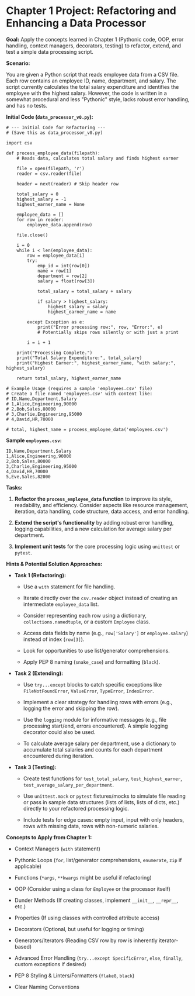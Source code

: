 # Chapter 1 Project: Refactoring and Enhancing a Data Processor

**Goal:** Apply the concepts learned in Chapter 1 (Pythonic code, OOP, error handling, context managers, decorators, testing) to refactor, extend, and test a simple data processing script.

**Scenario:**

You are given a Python script that reads employee data from a CSV file. Each row contains an employee ID, name, department, and salary. The script currently calculates the total salary expenditure and identifies the employee with the highest salary. However, the code is written in a somewhat procedural and less "Pythonic" style, lacks robust error handling, and has no tests.

**Initial Code (`data_processor_v0.py`):**

```
# --- Initial Code for Refactoring ---
# (Save this as data_processor_v0.py)

import csv

def process_employee_data(filepath):
    # Reads data, calculates total salary and finds highest earner

    file = open(filepath, 'r')
    reader = csv.reader(file)

    header = next(reader) # Skip header row

    total_salary = 0
    highest_salary = -1
    highest_earner_name = None

    employee_data = []
    for row in reader:
        employee_data.append(row)

    file.close()

    i = 0
    while i < len(employee_data):
        row = employee_data[i]
        try:
            emp_id = int(row[0])
            name = row[1]
            department = row[2]
            salary = float(row[3])

            total_salary = total_salary + salary

            if salary > highest_salary:
                highest_salary = salary
                highest_earner_name = name

        except Exception as e:
            print("Error processing row:", row, "Error:", e)
            # Potentially skips rows silently or with just a print

        i = i + 1

    print("Processing Complete.")
    print("Total Salary Expenditure:", total_salary)
    print("Highest Earner:", highest_earner_name, "with salary:", highest_salary)

    return total_salary, highest_earner_name

# Example Usage (requires a sample 'employees.csv' file)
# Create a file named 'employees.csv' with content like:
# ID,Name,Department,Salary
# 1,Alice,Engineering,90000
# 2,Bob,Sales,80000
# 3,Charlie,Engineering,95000
# 4,David,HR,70000

# total, highest_name = process_employee_data('employees.csv')
```

**Sample `employees.csv`:**

```
ID,Name,Department,Salary
1,Alice,Engineering,90000
2,Bob,Sales,80000
3,Charlie,Engineering,95000
4,David,HR,70000
5,Eve,Sales,82000
```

**Tasks:**

1. **Refactor the `process_employee_data` function** to improve its style, readability, and efficiency. Consider aspects like resource management, iteration, data handling, code structure, data access, and error handling.
    
2. **Extend the script's functionality** by adding robust error handling, logging capabilities, and a new calculation for average salary per department.
    
3. **Implement unit tests** for the core processing logic using `unittest` or `pytest`.
    

**Hints & Potential Solution Approaches:**

- **Task 1 (Refactoring):**
    
    - Use a `with` statement for file handling.
        
    - Iterate directly over the `csv.reader` object instead of creating an intermediate `employee_data` list.
        
    - Consider representing each row using a dictionary, `collections.namedtuple`, or a custom `Employee` class.
        
    - Access data fields by name (e.g., `row['Salary']` or `employee.salary`) instead of index (`row[3]`).
        
    - Look for opportunities to use list/generator comprehensions.
        
    - Apply PEP 8 naming (`snake_case`) and formatting (`black`).
        
- **Task 2 (Extending):**
    
    - Use `try...except` blocks to catch specific exceptions like `FileNotFoundError`, `ValueError`, `TypeError`, `IndexError`.
        
    - Implement a clear strategy for handling rows with errors (e.g., logging the error and skipping the row).
        
    - Use the `logging` module for informative messages (e.g., file processing start/end, errors encountered). A simple logging decorator could also be used.
        
    - To calculate average salary per department, use a dictionary to accumulate total salaries and counts for each department encountered during iteration.
        
- **Task 3 (Testing):**
    
    - Create test functions for `test_total_salary`, `test_highest_earner`, `test_average_salary_per_department`.
        
    - Use `unittest.mock` or `pytest` fixtures/mocks to simulate file reading or pass in sample data structures (lists of lists, lists of dicts, etc.) directly to your refactored processing logic.
        
    - Include tests for edge cases: empty input, input with only headers, rows with missing data, rows with non-numeric salaries.
        

**Concepts to Apply from Chapter 1:**

- Context Managers (`with` statement)
    
- Pythonic Loops (`for`, list/generator comprehensions, `enumerate`, `zip` if applicable)
    
- Functions (`*args`, `**kwargs` might be useful if refactoring)
    
- OOP (Consider using a class for `Employee` or the processor itself)
    
- Dunder Methods (If creating classes, implement `__init__`, `__repr__`, etc.)
    
- Properties (If using classes with controlled attribute access)
    
- Decorators (Optional, but useful for logging or timing)
    
- Generators/Iterators (Reading CSV row by row is inherently iterator-based)
    
- Advanced Error Handling (`try...except SpecificError`, `else`, `finally`, custom exceptions if desired)
    
- PEP 8 Styling & Linters/Formatters (`flake8`, `black`)
    
- Clear Naming Conventions
    
